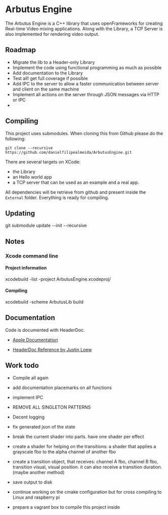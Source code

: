 # Arbutus Engine

The Arbutus Engine is a C++ library that uses openFrameworks for creating Real-time Video mixing applications.
Along with the Library, a TCP Server is also implemented for rendering video output.


## Roadmap

- Migrate the lib to a Header-only Library
- Implement the code using functional programming as much as possible
- Add documentation to the Library
- Test all! get full coverage if possible
- Add IPC to the server to allow a faster communication between server and client on the same machine
- Implement all actions on the server through JSON messages via HTTP or IPC
- 

## Compiling

This project uses submodules. When cloning this from Github please do the following:

    git clone --recursive https://github.com/danielfilipealmeida/ArbutusEngine.git
    
There are several targets on XCode:

* the Library
* an Hello world app
* a TCP server that can be used as an example and a real app.

All dependencies will be retrieve from github and present inside the `External`  folder. Everything is ready for compiling.

## Updating

git submodule update --init --recursive


## Notes

### Xcode command line

#### Project information

xcodebuild -list -project ArbutusEngine.xcodeproj/


#### Compiling

xcodebuild -scheme ArbutusLib build

## Documentation

Code is documented with HeaderDoc.

- [Apple Documentation](https://developer.apple.com/library/archive/documentation/DeveloperTools/Conceptual/HeaderDoc/)

- [HeaderDoc Reference by Justin Loew](http://www.cocoanutsdev.com/resources/headerdoc-reference-by-justin-loew)


## Work todo


- Compile all again
- add documentation placemarks on all functions
- implement IPC 
- REMOVE ALL SINGLETON PATTERNS
- Decent logging

- fix generated json of the state
- break the current shader into parts. have one shader per effect
- create a shader for helping on the transitions: a shader that applies a grayscale fbo to the alpha channel of another fbo
- create a transition object, that receives: channel A fbo, channel B fbo, transition visual, visual position. it can also receive a transition duration. (maybe another method)
- save output to disk
- continue working on the cmake configuration but for cross compiling to Linux and raspberry pi
- prepare a vagrant box to compile this project inside

